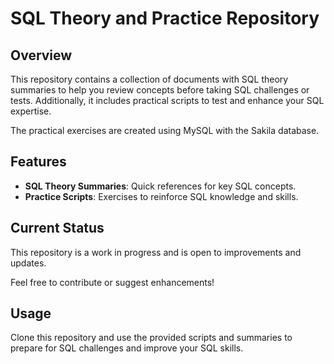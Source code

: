 # SQL Theory and Practice Repository

## Overview

This repository contains a collection of documents with SQL theory summaries to help you review concepts before taking SQL challenges or tests. Additionally, it includes practical scripts to test and enhance your SQL expertise.

The practical exercises are created using MySQL with the Sakila database.

## Features

- **SQL Theory Summaries**: Quick references for key SQL concepts.
- **Practice Scripts**: Exercises to reinforce SQL knowledge and skills.

## Current Status

This repository is a work in progress and is open to improvements and updates.

Feel free to contribute or suggest enhancements!

## Usage

Clone this repository and use the provided scripts and summaries to prepare for SQL challenges and improve your SQL skills.


